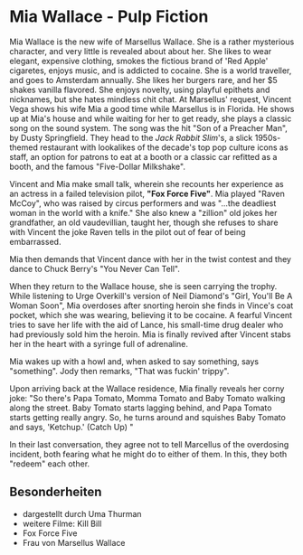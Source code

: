 # Mia Wallace - Pulp Fiction

Mia Wallace is the new wife of Marsellus Wallace. She is a rather mysterious character, and very little is revealed about about her. She likes to wear elegant, expensive clothing, smokes the fictious brand of 'Red Apple' cigaretes, enjoys music, and is addicted to cocaine.  She is a world traveller, and goes to Amsterdam annually. She likes her burgers rare, and her $5 shakes vanilla flavored. She enjoys novelty, using playful epithets and nicknames, but she hates mindless chit chat. At Marsellus' request, Vincent Vega shows his wife Mia a good time while Marsellus is in Florida. He shows up at Mia's house and while waiting for her to get ready, she plays a classic song on the sound system. The song was the hit "Son of a Preacher Man", by Dusty Springfield. They head to the *Jack Rabbit Slim*'s, a slick 1950s-themed restaurant with lookalikes of the decade's top pop culture icons as staff, an option for patrons to eat at a booth or a classic car refitted as a booth, and the famous "Five-Dollar Milkshake".

Vincent and Mia make small talk, wherein she recounts her experience as an actress in a failed television pilot, **"Fox Force Five"**. Mia played "Raven McCoy", who was raised by circus performers and was "...the deadliest woman in the world with a knife." She also knew a "zillion" old jokes her grandfather, an old vaudevillian, taught her, though she refuses to share with Vincent the joke Raven tells in the pilot out of fear of being embarrassed.

Mia then demands that Vincent dance with her in the twist contest and they dance to Chuck Berry's "You Never Can Tell".

When they return to the Wallace house, she is seen carrying the trophy. While listening to Urge Overkill's version of Neil Diamond's "Girl, You'll Be A Woman Soon", Mia overdoses after snorting heroin she finds in Vince's coat pocket, which she was wearing, believing it to be cocaine. A fearful Vincent tries to save her life with the aid of Lance, his small-time drug dealer who had previously sold him the heroin. Mia is finally revived after Vincent stabs her in the heart with a syringe full of adrenaline.

Mia wakes up with a howl and, when asked to say something, says "something". Jody then remarks, "That was fuckin' trippy".

Upon arriving back at the Wallace residence, Mia finally reveals her corny joke: "So there's Papa Tomato, Momma Tomato and Baby Tomato walking along the street. Baby Tomato starts lagging behind, and Papa Tomato starts getting really angry. So, he turns around and squishes Baby Tomato and says, 'Ketchup.' (Catch Up) "

In their last conversation, they agree not to tell Marcellus of the overdosing incident, both fearing what he might do to either of them. In this, they both "redeem" each other. 

## Besonderheiten

- dargestellt durch Uma Thurman
- weitere Filme: Kill Bill
- Fox Force Five
- Frau von Marsellus Wallace

